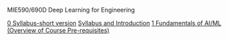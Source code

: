 MIE590/690D Deep Learning for Engineering  

[0 Syllabus-short version](0_Syllabus.md) [Syllabus and Introduction](https://github.com/chaitragopalappa/MIE590-690D/blob/main/0_Syllabus_and_Introduction.ipynb)
[1 Fundamentals of AI/ML (Overview of Course Pre-requisites)](https://nbviewer.org/github/chaitragopalappa/MIE590-690D/blob/main/1_Fundamentals_of_AI_ML.ipynb)
